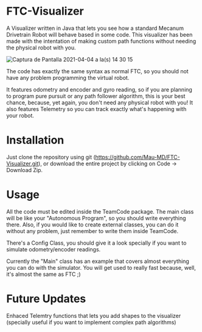 # FTC-Visualizer
A Visualizer written in Java that lets you see how a standard Mecanum Drivetrain Robot will behave based in some code. This visualizer has been made with the 
intentation of making custom path functions without needing the physical robot with you. 

![Captura de Pantalla 2021-04-04 a la(s) 14 30 15](https://user-images.githubusercontent.com/74751751/113522015-51f80e00-9552-11eb-8370-b6cc381b29e5.png)

The code has exactly the same syntax as normal FTC, so you should not have any problem programming the virtual robot. 

It features odometry and encoder and gyro reading, so if you are planning to program pure pursuit or any path follower algorithm, this is your best chance,
because, yet again, you don't need any physical robot with you! It also features Telemetry so you can track exactly what's happening with your robot.

# Installation 
Just clone the repository using git (https://github.com/Mau-MD/FTC-Visualizer.git), or download the entire project by clicking on Code -> Download Zip. 

# Usage
All the code must be edited inside the TeamCode package. The main class will be like your "Autonomous Program", so you should write everything there. 
Also, if you would like to create external classes, you can do it without any problem, just remember to write them inside TeamCode. 

There's a Config Class, you should give it a look specially if you want to simulate odometry/encoder readings. 

Currently the "Main" class has an example that covers almost everything you can do with the simulator. You will get used to really fast because, well, it's almost
the same as FTC ;)

# Future Updates
Enhaced Telemtry functions that lets you add shapes to the visualizer (specially useful if you want to implement complex path algorithms)
